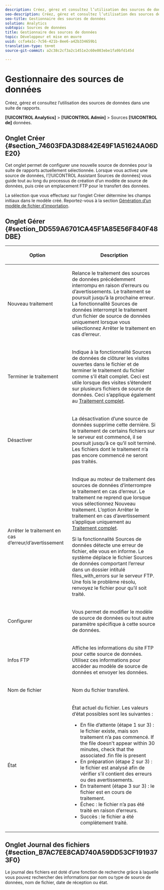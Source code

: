 ```yaml
---
description: Créez, gérez et consultez l’utilisation des sources de données dans une suite de rapports.
seo-description: Créez, gérez et consultez l’utilisation des sources de données dans une suite de rapports.
seo-title: Gestionnaire des sources de données
solution: Analytics
subtopic: Sources de données
title: Gestionnaire des sources de données
topic: Développeur et mise en œuvre
uuid: ccfa4a1c-7c56-421b-8ee6-a42b334659b1
translation-type: tm+mt
source-git-commit: a2c38c2cf3a2c1451e2c60e003ebe1fa9bfd145d

---
```



# Gestionnaire des sources de données

Créez, gérez et consultez l’utilisation des sources de données dans une suite de rapports.

**[!UICONTROL Analytics]** &gt; **[!UICONTROL Admin]** &gt; Sources **[!UICONTROL de]** données.

## Onglet Créer {#section_74603FDA3D8842E49F1A51624A06DE20}

Cet onglet permet de configurer une nouvelle source de données pour la suite de rapports actuellement sélectionnée. Lorsque vous activez une source de données, l’[!UICONTROL Assistant Sources de données] vous guide tout au long du processus de création d’un modèle de source de données, puis crée un emplacement FTP pour le transfert des données.

La sélection que vous effectuez sur l’onglet Créer détermine les champs initiaux dans le modèle créé. Reportez-vous à la section [Génération d’un modèle de fichier d’importation](../../import/c-data-sources/datasrc-template/t-datasrc-creating-data-sources-file.md#task_A2F150D9DC1A4D338E878534FA506267).

## Onglet Gérer {#section_DD559A6701CA45F1A85E56F840F48DBE}

<table id="table_F74696EC855441328CFE0BF49C20D9B0"> 
 <thead> 
  <tr> 
   <th colname="col1" class="entry"> <p>Option </p> </th> 
   <th colname="col2" class="entry"> <p>Description </p> </th> 
  </tr> 
 </thead>
 <tbody> 
  <tr> 
   <td colname="col1"> <p>Nouveau traitement </p> </td> 
   <td colname="col2"> <p>Relance le traitement des sources de données précédemment interrompu en raison d’erreurs ou d’avertissements. Le traitement se poursuit jusqu’à la prochaine erreur. La fonctionnalité Sources de données interrompt le traitement d’un fichier de source de données uniquement lorsque vous sélectionnez <span class="uicontrol">Arrêter le traitement en cas d’erreur</span>. </p> </td> 
  </tr> 
  <tr> 
   <td colname="col1"> <p>Terminer le traitement </p> </td> 
   <td colname="col2"> <p>Indique à la fonctionnalité Sources de données de clôturer les visites ouvertes dans le fichier et de terminer le traitement du fichier comme s’il était complet. Ceci est utile lorsque des visites s’étendent sur plusieurs fichiers de source de données. Ceci s’applique également au <a href="../../import/c-data-sources/c-datasrc-types/datasrc-full-processing.md#concept_975B1BB9981D49139B4EE09C78CDE6ED" type="concept" format="dita" scope="local"> Traitement complet</a>. </p> </td> 
  </tr> 
  <tr> 
   <td colname="col1"> <p>Désactiver </p> </td> 
   <td colname="col2"> <p> La désactivation d’une source de données supprime cette dernière. Si le traitement de certains fichiers sur le serveur est commencé, il se poursuit jusqu’à ce qu’il soit terminé. Les fichiers dont le traitement n’a pas encore commencé ne seront pas traités. </p> </td> 
  </tr> 
  <tr> 
   <td colname="col1"> <p>Arrêter le traitement en cas d’erreur/d’avertissement </p> </td> 
   <td colname="col2"> <p> Indique au moteur de traitement des sources de données d’interrompre le traitement en cas d’erreur. Le traitement ne reprend que lorsque vous sélectionnez Nouveau traitement. L’option Arrêter le traitement en cas d’avertissement s’applique uniquement au <a href="../../import/c-data-sources/c-datasrc-types/datasrc-full-processing.md#concept_975B1BB9981D49139B4EE09C78CDE6ED" type="concept" format="dita" scope="local"> Traitement complet</a>. </p> <p>Si la fonctionnalité Sources de données détecte une erreur de fichier, elle vous en informe. Le système déplace le fichier Sources de données comportant l’erreur dans un dossier intitulé <span class="filepath">files_with_errors</span> sur le serveur FTP. Une fois le problème résolu, renvoyez le fichier pour qu’il soit traité. </p> </td> 
  </tr> 
  <tr> 
   <td colname="col1"> <p>Configurer </p> </td> 
   <td colname="col2"> <p>Vous permet de modifier le modèle de source de données ou tout autre paramètre spécifique à cette source de données. </p> </td> 
  </tr> 
  <tr> 
   <td colname="col1"> <p>Infos FTP </p> </td> 
   <td colname="col2"> <p>Affiche les informations du site FTP pour cette source de données. Utilisez ces informations pour accéder au modèle de source de données et envoyer les données. </p> </td> 
  </tr> 
  <tr> 
   <td colname="col1"> <p>Nom de fichier </p> </td> 
   <td colname="col2"> <p>Nom du fichier transféré. </p> </td> 
  </tr> 
  <tr> 
   <td colname="col1"> <p>État </p> </td> 
   <td colname="col2"> <p> État actuel du fichier. Les valeurs d’état possibles sont les suivantes : </p> 
    <ul id="ul_56A0BF8C1BE249F6BB39B0D11DA3997F"> 
     <li id="li_BAB359E08EDE4E0298C0362258789603">En file d’attente (étape 1 sur 3) : le fichier existe, mais son traitement n’a pas commencé. If the file doesn't appear within 30 minutes, check that the associated <span class="filepath"> .fin</span> file is present </li> 
     <li id="li_A09A14F42CB74F01B694799740B3DA17">En préparation (étape 2 sur 3) : le fichier est analysé afin de vérifier s’il contient des erreurs ou des avertissements. </li> 
     <li id="li_793FDCDB64CF434D82CAF5B6E9BDE557">En traitement (étape 3 sur 3) : le fichier est en cours de traitement. </li> 
     <li id="li_1D8C4B241FF0453EAF7DDFD8354C5573">Échec : le fichier n’a pas été traité en raison d’erreurs. </li> 
     <li id="li_A52507602FB4492B83A70AF6449A539A">Succès : le fichier a été complètement traité. </li> 
    </ul> </td> 
  </tr> 
 </tbody> 
</table>

## Onglet Journal des fichiers {#section_B7AC7EE8CAD740A59DD53CF1919373F0}

Le journal des fichiers est doté d’une fonction de recherche grâce à laquelle vous pouvez rechercher des informations par nom ou type de source de données, nom de fichier, date de réception ou état.
